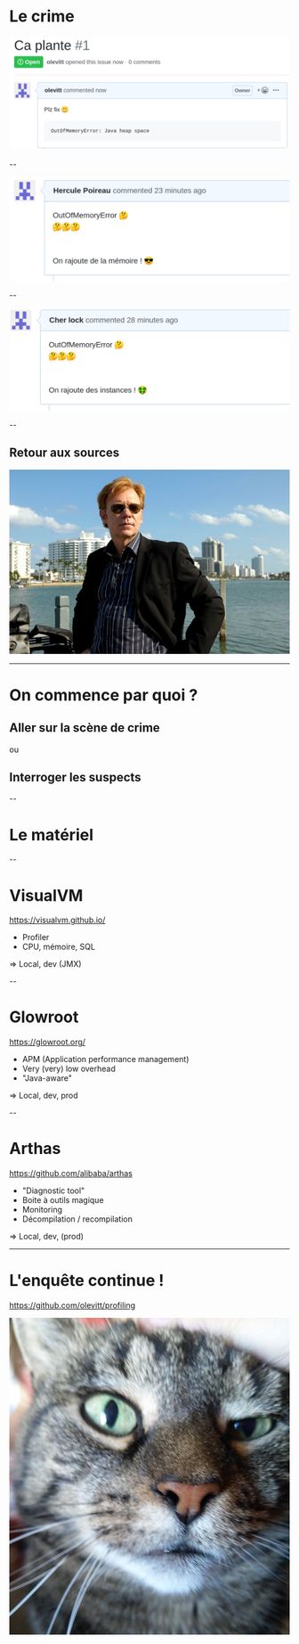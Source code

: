 <!-- .slide: class="slide" -->

# Le crime

![](images/bug-report.png)

<!-- .element: class="fragment" -->

--

![](images/poireau.png)

--

![](images/cherlock.png)

--

## Retour aux sources

![](images/experts.jpg)

---

# On commence par quoi ?

## Aller sur la scène de crime

ou

## Interroger les suspects

--

# Le matériel

--

# VisualVM

https://visualvm.github.io/

- Profiler
- CPU, mémoire, SQL

=> Local, dev (JMX)

--

# Glowroot

https://glowroot.org/

- APM (Application performance management)
- Very (very) low overhead
- "Java-aware"

=> Local, dev, prod

--

# Arthas

https://github.com/alibaba/arthas

- "Diagnostic tool"
- Boite à outils magique
- Monitoring
- Décompilation / recompilation

=> Local, dev, (prod)

---

# L'enquête continue !

https://github.com/olevitt/profiling

![](images/chat.jpg)<!-- .element height="30%" width="30%" -->
